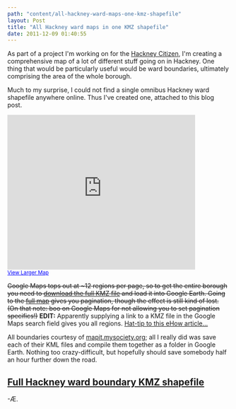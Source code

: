 ```yaml
---
path: "content/all-hackney-ward-maps-one-kmz-shapefile"
layout: Post
title: "All Hackney ward maps in one KMZ shapefile"
date: 2011-12-09 01:40:55
---
```


As part of a project I'm working on for the [Hackney Citizen](http://hackneycitizen.co.uk), I'm creating a comprehensive map of a lot of different stuff going on in Hackney. One thing that would be particularly useful would be ward boundaries, ultimately comprising the area of the whole borough.

Much to my surprise, I could not find a single omnibus Hackney ward shapefile anywhere online. Thus I've created one, attached to this blog post.

<iframe width="425" height="350" frameborder="0" scrolling="no" marginheight="0" marginwidth="0" src="http://maps.google.com/maps?f=q&amp;source=s_q&amp;hl=en&amp;geocode=&amp;q=http:%2F%2Fwww.aendrew.com%2Ffiles%2Fhackney_wards.kmz&amp;aq=&amp;sll=51.56319,-0.048871&amp;sspn=0.008524,0.02193&amp;vpsrc=0&amp;ie=UTF8&amp;t=m&amp;ll=51.548799,-0.060519&amp;spn=0.05797,0.087984&amp;output=embed"></iframe><br /><small><a href="http://maps.google.com/maps?f=q&amp;source=embed&amp;hl=en&amp;geocode=&amp;q=http:%2F%2Fwww.aendrew.com%2Ffiles%2Fhackney_wards.kmz&amp;aq=&amp;sll=51.56319,-0.048871&amp;sspn=0.008524,0.02193&amp;vpsrc=0&amp;ie=UTF8&amp;t=m&amp;ll=51.548799,-0.060519&amp;spn=0.05797,0.087984" style="color:#0000FF;text-align:left">View Larger Map</a></small>

<strike>Google Maps tops out at ~12 regions per page, so to get the entire borough you need to [download the full KMZ file](http://aendrew.com/sites/default/files/hackney_wards.kmz) and load it into Google Earth. Going to the [full map](http://maps.google.com/maps/ms?msid=215653240665910605934.0004b39e926a519eded0c&msa=0&ll=51.546122,-0.060768&spn=0.068215,0.175438&iwloc=0004b39e94944f1f3f759) gives you pagination, though the effect is still kind of lost. (On that note: boo on Google Maps for not allowing you to set pagination specifics!)</strike> **EDIT:** Apparently supplying a link to a KMZ file in the Google Maps search field gives you all regions. [Hat-tip to this eHow article...](http://www.ehow.com/how_5780561_use-kmz-file-google-maps.html)

All boundaries courtesy of [mapit.mysociety.org](http://mapit.mysociety.org); all I really did was save each of their KML files and compile them together as a folder in Google Earth. Nothing too crazy-difficult, but hopefully should save somebody half an hour further down the road.

## [Full Hackney ward boundary KMZ shapefile](http://aendrew.com/sites/default/files/hackney_wards.kmz)

-Æ.